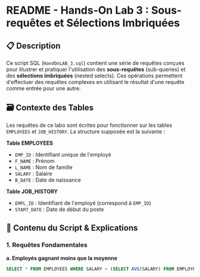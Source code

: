 # README - Hands-On Lab 3 : Sous-requêtes et Sélections Imbriquées

## 📋 Description

Ce script SQL (`HandOnLAB_3.sql`) contient une série de requêtes conçues pour illustrer et pratiquer l'utilisation des **sous-requêtes** (sub-queries) et des **sélections imbriquées** (nested selects). Ces opérations permettent d'effectuer des requêtes complexes en utilisant le résultat d'une requête comme entrée pour une autre.

## 🗃️ Contexte des Tables

Les requêtes de ce labo sont écrites pour fonctionner sur les tables `EMPLOYEES` et `JOB_HISTORY`. La structure supposée est la suivante :

**Table EMPLOYEES**
- `EMP_ID` : Identifiant unique de l'employé
- `F_NAME` : Prénom
- `L_NAME` : Nom de famille
- `SALARY` : Salaire
- `B_DATE` : Date de naissance

**Table JOB_HISTORY**
- `EMPL_ID` : Identifiant de l'employé (correspond à `EMP_ID`)
- `START_DATE` : Date de début du poste

## 📜 Contenu du Script & Explications

### 1. Requêtes Fondamentales

**a. Employés gagnant moins que la moyenne**
```sql
SELECT * FROM EMPLOYEES WHERE SALARY < (SELECT AVG(SALARY) FROM EMPLOYEES);

